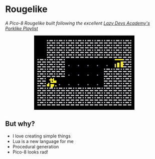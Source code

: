 # Rougelike
_A Pico-8 Rougelike built following the excellent [Lazy Devs Academy's Porklike Playlist](https://www.youtube.com/playlist?list=PLea8cjCua_P3LL7J1Q9b6PJua0A-96uUS)_

<p align="center"> 
<img src="images/preview.gif">
</p>

## But why?
- I love creating simple things 
- Lua is a new language for me
- Procedural generation
- Pico-8 looks rad! 